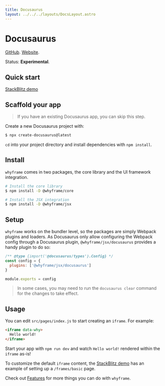 ```yaml
---
title: Docusaurus
layout: ../../../layouts/DocsLayout.astro
---
```


# Docusaurus

[GitHub](https://github.com/facebook/docusaurus). [Website](https://docusaurus.io).

Status: **Experimental**.

## Quick start

[StackBlitz demo](/new/docusaurus)

## Scaffold your app

> If you have an existing Docusaurus app, you can skip this step.

Create a new Docusaurus project with:

```bash
$ npx create-docusaurus@latest
```

`cd` into your project directory and install dependencies with `npm install`.

## Install

`whyframe` comes in two packages, the core library and the UI framework integration.

```bash
# Install the core library
$ npm install -D @whyframe/core

# Install the JSX integration
$ npm install -D @whyframe/jsx
```

## Setup

`whyframe` works on the bundler level, so the packages are simply Webpack plugins and loaders. As Docusaurus only allow configuring the Webpack config through a Docusaurus plugin, `@whyframe/jsx/docusaurus` provides a handy plugin to do so:

```js
/** @type {import('@docusaurus/types').Config} */
const config = {
  plugins: ['@whyframe/jsx/docusaurus']
}

module.exports = config
```

> In some cases, you may need to run the `docusaurus clear` command for the changes to take effect.

## Usage

You can edit `src/pages/index.js` to start creating an `iframe`. For example:

<!-- prettier-ignore -->
```html
<iframe data-why>
  Hello world!
</iframe>
```

Start your app with `npm run dev` and watch `Hello world!` rendered within the `iframe` as-is!

To customize the default `iframe` content, the [StackBlitz demo](/new/docusaurus) has an example of setting up a `/frames/basic` page.

Check out [Features](/docs/features) for more things you can do with `whyframe`.
